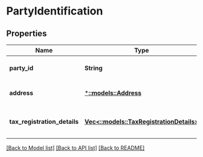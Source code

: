 # PartyIdentification

## Properties
Name | Type | Description | Notes
------------ | ------------- | ------------- | -------------
**party_id** | **String** | Assigned Identification for the party. | [default to null]
**address** | [***::models::Address**](Address.md) | Identification of the party by address. | [optional] [default to null]
**tax_registration_details** | [**Vec<::models::TaxRegistrationDetails>**](TaxRegistrationDetails.md) | Tax registration details of the entity. | [optional] [default to null]

[[Back to Model list]](../README.md#documentation-for-models) [[Back to API list]](../README.md#documentation-for-api-endpoints) [[Back to README]](../README.md)


